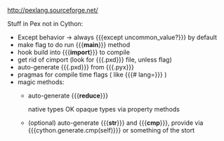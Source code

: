 http://pexlang.sourceforge.net/

Stuff in Pex not in Cython:

 * Except behavior -> always {{{except uncommon_value?}}} by default
 * make flag to do run {{{__main__}}} method
 * hook build into {{{__import__}}} to compile
 * get rid of cimport (look for {{{.pxd}}} file, unless flag)
 * auto-generate {{{.pxd}}} from {{{.pyx}}}
 * pragmas for compile time flags ( like {{{# lang=}}} )
 * magic methods:
    * auto-generate {{{__reduce__}}}

       native types OK
       opaque types via property methods

    * (optional) auto-generate {{{__str__}}} and {{{__cmp__}}}, provide via {{{cython.generate.cmp(self)}}} or something of the stort

